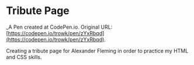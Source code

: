 # Tribute Page
 _A Pen created at CodePen.io. Original URL: [https://codepen.io/trowk/pen/zYxRbqd](https://codepen.io/trowk/pen/zYxRbqd).

 Creating a tribute page for Alexander Fleming in order to practice my HTML and CSS skills.